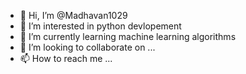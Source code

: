 - 👋 Hi, I’m @Madhavan1029
- 👀 I’m interested in python devlopement
- 🌱 I’m currently learning machine learning algorithms
- 💞️ I’m looking to collaborate on ...
- 📫 How to reach me ...

<!---
Madhavan1029/Madhavan1029 is a ✨ special ✨ repository because its `README.md` (this file) appears on your GitHub profile.
You can click the Preview link to take a look at your changes.
--->
